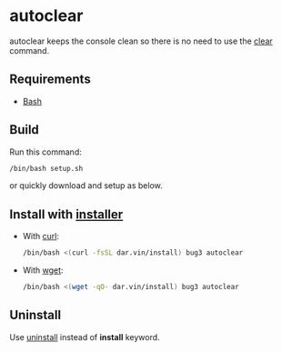 # autoclear

autoclear keeps the console clean so there is no need to use the [clear](<https://en.wikipedia.org/wiki/Clear_(Unix)>) command.

## Requirements

-   [Bash](https://www.gnu.org/software/bash)

## Build

Run this command:

```bash
/bin/bash setup.sh
```

or quickly download and setup as below.

## Install with [installer](https://github.com/bug3/installer)

-   With [curl](https://curl.se):

    ```bash
    /bin/bash <(curl -fsSL dar.vin/install) bug3 autoclear
    ```

-   With [wget](https://www.gnu.org/software/wget):

    ```bash
    /bin/bash <(wget -qO- dar.vin/install) bug3 autoclear
    ```

## Uninstall

Use [uninstall](https://github.com/bug3/installer/blob/master/USAGE.md) instead of **install** keyword.
